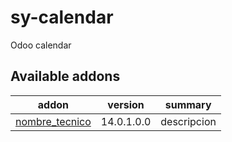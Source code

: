 # sy-calendar
Odoo calendar

[//]: # (addons)

Available addons
----------------
addon | version | summary
--- | --- | ---
[nombre_tecnico](nombre_tecnico/) | 14.0.1.0.0 | descripcion

[//]: # (end addons)

